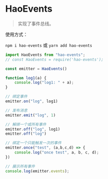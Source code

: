 # HaoEvents

> 实现了事件总线。

使用方式：

`npm i hao-events`
或
`yarn add hao-events`

```js
import HaoEvents from "hao-events";
// const HaoEvents = require('hao-events');

const emitter = HaoEvents()

function log1(a) {
    console.log("log1: " + a);
}

// 绑定事件
emitter.on("log", log1)

// 发布消息
emitter.emit("log", 1)

// 解绑一个或所有事件
emitter.off("log", log1)
emitter.off("log")

// 绑定一个只能触发一次的事件
emitter.once("test", (a,b,c,d) => {
    console.log("once test", a, b, c, d);
})

// 展示所有事件
console.log(emitter.events);
```